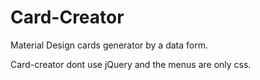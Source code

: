 # Card-Creator
Material Design cards generator by a data form.

Card-creator dont use jQuery and the menus are only css.

